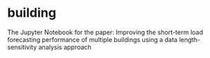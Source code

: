 # building
The Jupyter Notebook for the paper:
Improving the short-term load forecasting performance of multiple buildings using a data length-sensitivity analysis approach
